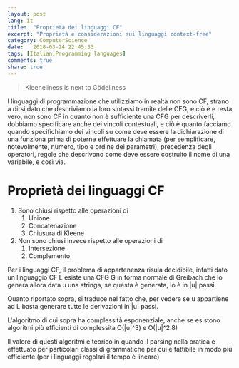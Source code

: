 ```yaml
---
layout: post
lang: it
title:  "Proprietà dei linguaggi CF"
excerpt: "Proprietà e considerazioni sui linguaggi context-free"
category: ComputerScience
date:   2018-03-24 22:45:33
tags: [Italian,Programming languages]
comments: true
share: true
---
```


> Kleeneliness is next to Gödeliness 

I linguaggi di programmazione che utilizziamo in realtà non sono CF, strano a dirsi,dato che descriviamo la loro sintassi tramite delle CFG, e ciò è e resta vero, non sono CF in quanto non è sufficiente una CFG per descriverli, dobbiamo specificare anche dei vincoli contestuali, e ciò è quanto facciamo quando specifichiamo dei vincoli su come deve essere la dichiarazione di una funziona prima di poterne effettuare la chiamata (per semplificare, notevolmente, numero, tipo e ordine dei parametri), precedenza degli operatori, regole che descrivono come deve essere costruito il nome di una variabile, e così via.


# Proprietà dei linguaggi CF
1. Sono chiusi rispetto alle operazioni di
    1. Unione
    2. Concatenazione
    3. Chiusura di Kleene
2. Non sono chiusi invece rispetto alle operazioni di
    1. Intersezione
    2. Complemento

Per i linguaggi CF, il problema di appartenenza risula decidibile, infatti dato un linguaggio CF L esiste una CFG G in forma normale di Greibach che lo genera allora data u una stringa, se questa è generata, lo è in \|u\| passi.

Quanto riportato sopra, si traduce nel fatto che, per vedere se u appartiene ad L basta generare tutte le derivazioni in \|u\| passi.

L'algoritmo di cui sopra ha complessità esponenziale, anche se esistono algoritmi più efficienti di complessita O(\|u\|^3) e O(\|u\|^2.8)

Il valore di questi algoritmi è teorico in quando il parsing nella pratica è effettuato per particolari classi di grammatiche per cui è fattibile in modo più efficiente (per i linguaggi regolari il tempo è lineare)
